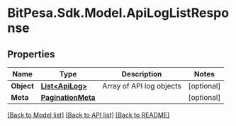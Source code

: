 # BitPesa.Sdk.Model.ApiLogListResponse
## Properties

Name | Type | Description | Notes
------------ | ------------- | ------------- | -------------
**Object** | [**List&lt;ApiLog&gt;**](ApiLog.md) | Array of API log objects | [optional] 
**Meta** | [**PaginationMeta**](PaginationMeta.md) |  | [optional] 

[[Back to Model list]](../README.md#documentation-for-models) [[Back to API list]](../README.md#documentation-for-api-endpoints) [[Back to README]](../README.md)

